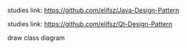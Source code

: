 studies link: https://github.com/elifsz/Java-Design-Pattern

studies link: https://github.com/elifsz/Qt-Design-Pattern

draw class diagram

